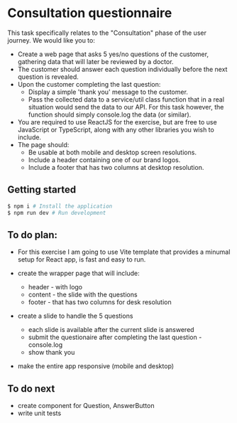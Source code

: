 # Consultation questionnaire


This task specifically relates to the "Consultation" phase of the user journey. We would like you to:
- Create a web page that asks 5 yes/no questions of the customer, gathering data that will later be reviewed by a doctor.
- The customer should answer each question individually before the next question is revealed.
- Upon the customer completing the last question:
  - Display a simple 'thank you' message to the customer.
  - Pass the collected data to a service/util class function that in a real situation would send the data to our API. For this task however, the function should simply console.log the data (or similar).
- You are required to use ReactJS for the exercise, but are free to use JavaScript or TypeScript, along with any other libraries you wish to include.
- The page should:
  - Be usable at both mobile and desktop screen resolutions.
  - Include a header containing one of our brand logos.
  - Include a footer that has two columns at desktop resolution.


## Getting started

```bash
$ npm i # Install the application
$ npm run dev # Run development
```

## To do plan:
- For this exercise I am going to use Vite template that provides a minumal setup for React app, is fast and easy to run.

- create the wrapper page that will include:
  - header - with logo
  - content - the slide with the questions
  - footer - that has two columns for desk resolution

- create a slide to handle the 5 questions
  - each slide is available after the current slide is answered
  - submit the questionaire after completing the last question - console.log
  - show thank you

- make the entire app responsive (mobile and desktop)


## To do next
 - create component for Question, AnswerButton
 - write unit tests

